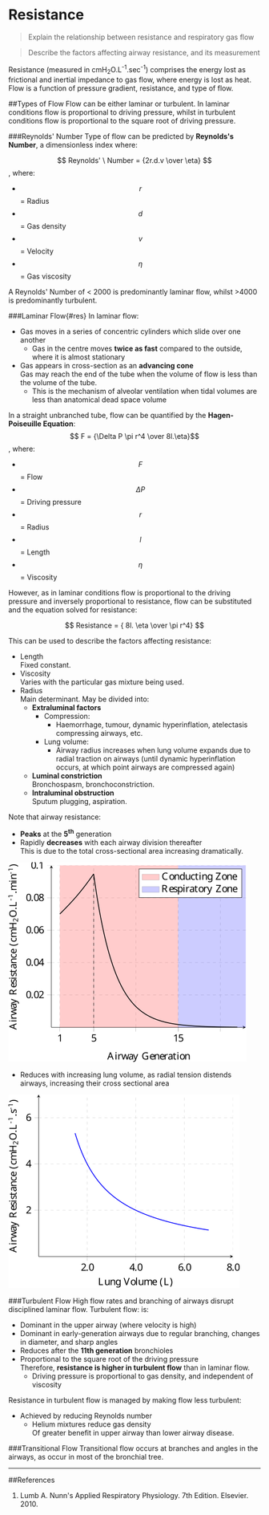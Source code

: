 # Resistance
> Explain the relationship between resistance and respiratory gas flow

<!--></!-->

> Describe the factors affecting airway resistance, and its measurement

Resistance (measured in cmH<sub>2</sub>O.L<sup>-1</sup>.sec<sup>-1</sup>) comprises the energy lost as frictional and inertial impedance to gas flow, where energy is lost as heat. Flow is a function of pressure gradient, resistance, and type of flow.

##Types of Flow
Flow can be either laminar or turbulent. In laminar conditions flow is proportional to driving pressure, whilst in turbulent conditions flow is proportional to the square root of driving pressure.

###Reynolds' Number
Type of flow can be predicted by **Reynolds's Number**, a dimensionless index where:

$$ Reynolds' \ Number = {2r.d.v \over \eta} $$, where:
* $$r$$ = Radius
* $$d$$ = Gas density
* $$v$$ = Velocity
* $$\eta$$ = Gas viscosity

A Reynolds' Number of < 2000 is predominantly laminar flow, whilst >4000 is predominantly turbulent.

###Laminar Flow{#res}
In laminar flow:
* Gas moves in a series of concentric cylinders which slide over one another  
  * Gas in the centre moves **twice as fast** compared to the outside, where it is almost stationary
* Gas appears in cross-section as an **advancing cone**  
Gas may reach the end of the tube when the volume of flow is less than the volume of the tube.
  * This is the mechanism of alveolar ventilation when tidal volumes are less than anatomical dead space volume


In a straight unbranched tube, flow can be quantified by the **Hagen-Poiseuille Equation**:  
$$ F = {\Delta P \pi r^4 \over 8l.\eta}$$, where:
* $$F$$ = Flow
* $$\Delta P$$ = Driving pressure
* $$r$$ = Radius
* $$l$$ = Length
* $$\eta$$ = Viscosity


However, as in laminar conditions flow is proportional to the driving pressure and inversely proportional to resistance, flow can be substituted and the equation solved for resistance:

$$ Resistance = { 8l. \eta \over \pi r^4} $$

This can be used to describe the factors affecting resistance:
* Length  
Fixed constant.
* Viscosity  
Varies with the particular gas mixture being used.
* Radius  
Main determinant. May be divided into:
  * **Extraluminal factors**
    * Compression:
      * Haemorrhage, tumour, dynamic hyperinflation, atelectasis compressing airways, etc.
    * Lung volume:
      * Airway radius increases when lung volume expands due to radial traction on airways (until dynamic hyperinflation occurs, at which point airways are compressed again)
  * **Luminal constriction**  
    Bronchospasm, bronchoconstriction.
  * **Intraluminal obstruction**  
    Sputum plugging, aspiration.
  
Note that airway resistance:
* **Peaks** at the **5<sup>th</sup>** generation
* Rapidly **decreases** with each airway division thereafter  
This is due to the total cross-sectional area increasing dramatically.

<img src="resources\airway-gen-vs-resistance.svg">


* Reduces with increasing lung volume, as radial tension distends airways, increasing their cross sectional area

<img src="resources\lungvol-vs-airway-resistance.svg">


###Turbulent Flow
High flow rates and branching of airways disrupt disciplined laminar flow. Turbulent flow: is:
* Dominant in the upper airway (where velocity is high)
* Dominant in early-generation airways due to regular branching, changes in diameter, and sharp angles
* Reduces after the **11th generation** bronchioles
* Proportional to the square root of the driving pressure  
Therefore, **resistance is higher in turbulent flow** than in laminar flow.
  * Driving pressure is proportional to gas density, and independent of viscosity

Resistance in turbulent flow is managed by making flow less turbulent:
  * Achieved by reducing Reynolds number
    * Helium mixtures reduce gas density  
    Of greater benefit in upper airway than lower airway disease.

###Transitional Flow
Transitional flow occurs at branches and angles in the airways, as occur in most of the bronchial tree.

---
##References
1. Lumb A. Nunn's Applied Respiratory Physiology. 7th Edition. Elsevier. 2010.

